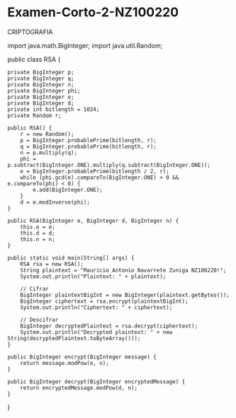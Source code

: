 # Examen-Corto-2-NZ100220
CRIPTOGRAFIA

import java.math.BigInteger;
import java.util.Random;

public class RSA {

    private BigInteger p;
    private BigInteger q;
    private BigInteger n;
    private BigInteger phi;
    private BigInteger e;
    private BigInteger d;
    private int bitlength = 1024;
    private Random r;

    public RSA() {
        r = new Random();
        p = BigInteger.probablePrime(bitlength, r);
        q = BigInteger.probablePrime(bitlength, r);
        n = p.multiply(q);
        phi = p.subtract(BigInteger.ONE).multiply(q.subtract(BigInteger.ONE));
        e = BigInteger.probablePrime(bitlength / 2, r);
        while (phi.gcd(e).compareTo(BigInteger.ONE) > 0 && e.compareTo(phi) < 0) {
            e.add(BigInteger.ONE);
        }
        d = e.modInverse(phi);
    }

    public RSA(BigInteger e, BigInteger d, BigInteger n) {
        this.e = e;
        this.d = d;
        this.n = n;
    }

    public static void main(String[] args) {
        RSA rsa = new RSA();
        String plaintext = "Mauricio Antonio Navarrete Zuniga NZ100220!";
        System.out.println("Plaintext: " + plaintext);

        // Cifrar
        BigInteger plaintextBigInt = new BigInteger(plaintext.getBytes());
        BigInteger ciphertext = rsa.encrypt(plaintextBigInt);
        System.out.println("Ciphertext: " + ciphertext);

        // Descifrar
        BigInteger decryptedPlaintext = rsa.decrypt(ciphertext);
        System.out.println("Decrypted plaintext: " + new String(decryptedPlaintext.toByteArray()));
    }

    public BigInteger encrypt(BigInteger message) {
        return message.modPow(e, n);
    }

    public BigInteger decrypt(BigInteger encryptedMessage) {
        return encryptedMessage.modPow(d, n);
    }
}
